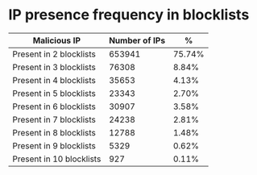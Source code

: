 # IP presence frequency in blocklists
| Malicious IP | Number of IPs | % |
|----|----|----|
| Present in 2 blocklists | 653941 | 75.74% |
| Present in 3 blocklists | 76308 | 8.84% |
| Present in 4 blocklists | 35653 | 4.13% |
| Present in 5 blocklists | 23343 | 2.70% |
| Present in 6 blocklists | 30907 | 3.58% |
| Present in 7 blocklists | 24238 | 2.81% |
| Present in 8 blocklists | 12788 | 1.48% |
| Present in 9 blocklists | 5329 | 0.62% |
| Present in 10 blocklists | 927 | 0.11% |
